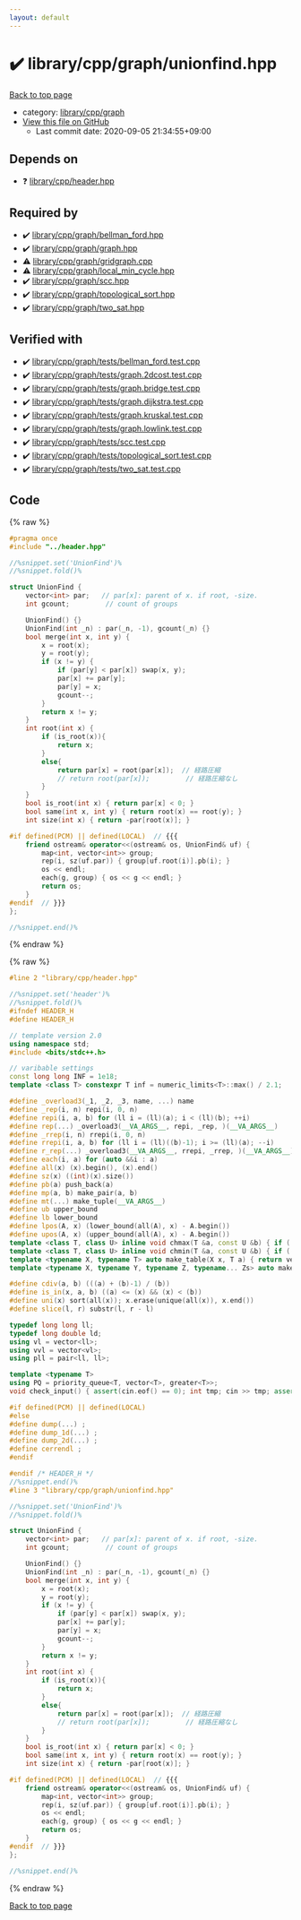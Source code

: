 ```yaml
---
layout: default
---
```


<!-- mathjax config similar to math.stackexchange -->
<script type="text/javascript" async
  src="https://cdnjs.cloudflare.com/ajax/libs/mathjax/2.7.5/MathJax.js?config=TeX-MML-AM_CHTML">
</script>
<script type="text/x-mathjax-config">
  MathJax.Hub.Config({
    TeX: { equationNumbers: { autoNumber: "AMS" }},
    tex2jax: {
      inlineMath: [ ['$','$'] ],
      processEscapes: true
    },
    "HTML-CSS": { matchFontHeight: false },
    displayAlign: "left",
    displayIndent: "2em"
  });
</script>

<script type="text/javascript" src="https://cdnjs.cloudflare.com/ajax/libs/jquery/3.4.1/jquery.min.js"></script>
<script src="https://cdn.jsdelivr.net/npm/jquery-balloon-js@1.1.2/jquery.balloon.min.js" integrity="sha256-ZEYs9VrgAeNuPvs15E39OsyOJaIkXEEt10fzxJ20+2I=" crossorigin="anonymous"></script>
<script type="text/javascript" src="../../../../assets/js/copy-button.js"></script>
<link rel="stylesheet" href="../../../../assets/css/copy-button.css" />


# :heavy_check_mark: library/cpp/graph/unionfind.hpp

<a href="../../../../index.html">Back to top page</a>

* category: <a href="../../../../index.html#df01edd2bf6d13defce1efe9440d670c">library/cpp/graph</a>
* <a href="{{ site.github.repository_url }}/blob/master/library/cpp/graph/unionfind.hpp">View this file on GitHub</a>
    - Last commit date: 2020-09-05 21:34:55+09:00




## Depends on

* :question: <a href="../header.hpp.html">library/cpp/header.hpp</a>


## Required by

* :heavy_check_mark: <a href="bellman_ford.hpp.html">library/cpp/graph/bellman_ford.hpp</a>
* :heavy_check_mark: <a href="graph.hpp.html">library/cpp/graph/graph.hpp</a>
* :warning: <a href="gridgraph.cpp.html">library/cpp/graph/gridgraph.cpp</a>
* :warning: <a href="local_min_cycle.hpp.html">library/cpp/graph/local_min_cycle.hpp</a>
* :heavy_check_mark: <a href="scc.hpp.html">library/cpp/graph/scc.hpp</a>
* :heavy_check_mark: <a href="topological_sort.hpp.html">library/cpp/graph/topological_sort.hpp</a>
* :heavy_check_mark: <a href="two_sat.hpp.html">library/cpp/graph/two_sat.hpp</a>


## Verified with

* :heavy_check_mark: <a href="../../../../verify/library/cpp/graph/tests/bellman_ford.test.cpp.html">library/cpp/graph/tests/bellman_ford.test.cpp</a>
* :heavy_check_mark: <a href="../../../../verify/library/cpp/graph/tests/graph.2dcost.test.cpp.html">library/cpp/graph/tests/graph.2dcost.test.cpp</a>
* :heavy_check_mark: <a href="../../../../verify/library/cpp/graph/tests/graph.bridge.test.cpp.html">library/cpp/graph/tests/graph.bridge.test.cpp</a>
* :heavy_check_mark: <a href="../../../../verify/library/cpp/graph/tests/graph.dijkstra.test.cpp.html">library/cpp/graph/tests/graph.dijkstra.test.cpp</a>
* :heavy_check_mark: <a href="../../../../verify/library/cpp/graph/tests/graph.kruskal.test.cpp.html">library/cpp/graph/tests/graph.kruskal.test.cpp</a>
* :heavy_check_mark: <a href="../../../../verify/library/cpp/graph/tests/graph.lowlink.test.cpp.html">library/cpp/graph/tests/graph.lowlink.test.cpp</a>
* :heavy_check_mark: <a href="../../../../verify/library/cpp/graph/tests/scc.test.cpp.html">library/cpp/graph/tests/scc.test.cpp</a>
* :heavy_check_mark: <a href="../../../../verify/library/cpp/graph/tests/topological_sort.test.cpp.html">library/cpp/graph/tests/topological_sort.test.cpp</a>
* :heavy_check_mark: <a href="../../../../verify/library/cpp/graph/tests/two_sat.test.cpp.html">library/cpp/graph/tests/two_sat.test.cpp</a>


## Code

<a id="unbundled"></a>
{% raw %}
```cpp
#pragma once
#include "../header.hpp"

//%snippet.set('UnionFind')%
//%snippet.fold()%

struct UnionFind {
    vector<int> par;   // par[x]: parent of x. if root, -size.
    int gcount;         // count of groups

    UnionFind() {}
    UnionFind(int _n) : par(_n, -1), gcount(_n) {}
    bool merge(int x, int y) { 
        x = root(x);
        y = root(y);
        if (x != y) {
            if (par[y] < par[x]) swap(x, y);
            par[x] += par[y];
            par[y] = x;
            gcount--;
        }
        return x != y;
    } 
    int root(int x) {
        if (is_root(x)){
            return x;
        }
        else{
            return par[x] = root(par[x]);  // 経路圧縮
            // return root(par[x]);         // 経路圧縮なし
        }
    }
    bool is_root(int x) { return par[x] < 0; }
    bool same(int x, int y) { return root(x) == root(y); }
    int size(int x) { return -par[root(x)]; }

#if defined(PCM) || defined(LOCAL)  // {{{
    friend ostream& operator<<(ostream& os, UnionFind& uf) {
        map<int, vector<int>> group;
        rep(i, sz(uf.par)) { group[uf.root(i)].pb(i); }
        os << endl;
        each(g, group) { os << g << endl; }
        return os;
    }
#endif  // }}}
};

//%snippet.end()%

```
{% endraw %}

<a id="bundled"></a>
{% raw %}
```cpp
#line 2 "library/cpp/header.hpp"

//%snippet.set('header')%
//%snippet.fold()%
#ifndef HEADER_H
#define HEADER_H

// template version 2.0
using namespace std;
#include <bits/stdc++.h>

// varibable settings
const long long INF = 1e18;
template <class T> constexpr T inf = numeric_limits<T>::max() / 2.1;

#define _overload3(_1, _2, _3, name, ...) name
#define _rep(i, n) repi(i, 0, n)
#define repi(i, a, b) for (ll i = (ll)(a); i < (ll)(b); ++i)
#define rep(...) _overload3(__VA_ARGS__, repi, _rep, )(__VA_ARGS__)
#define _rrep(i, n) rrepi(i, 0, n)
#define rrepi(i, a, b) for (ll i = (ll)((b)-1); i >= (ll)(a); --i)
#define r_rep(...) _overload3(__VA_ARGS__, rrepi, _rrep, )(__VA_ARGS__)
#define each(i, a) for (auto &&i : a)
#define all(x) (x).begin(), (x).end()
#define sz(x) ((int)(x).size())
#define pb(a) push_back(a)
#define mp(a, b) make_pair(a, b)
#define mt(...) make_tuple(__VA_ARGS__)
#define ub upper_bound
#define lb lower_bound
#define lpos(A, x) (lower_bound(all(A), x) - A.begin())
#define upos(A, x) (upper_bound(all(A), x) - A.begin())
template <class T, class U> inline void chmax(T &a, const U &b) { if ((a) < (b)) (a) = (b); }
template <class T, class U> inline void chmin(T &a, const U &b) { if ((a) > (b)) (a) = (b); }
template <typename X, typename T> auto make_table(X x, T a) { return vector<T>(x, a); }
template <typename X, typename Y, typename Z, typename... Zs> auto make_table(X x, Y y, Z z, Zs... zs) { auto cont = make_table(y, z, zs...); return vector<decltype(cont)>(x, cont); }

#define cdiv(a, b) (((a) + (b)-1) / (b))
#define is_in(x, a, b) ((a) <= (x) && (x) < (b))
#define uni(x) sort(all(x)); x.erase(unique(all(x)), x.end())
#define slice(l, r) substr(l, r - l)

typedef long long ll;
typedef long double ld;
using vl = vector<ll>;
using vvl = vector<vl>;
using pll = pair<ll, ll>;

template <typename T>
using PQ = priority_queue<T, vector<T>, greater<T>>;
void check_input() { assert(cin.eof() == 0); int tmp; cin >> tmp; assert(cin.eof() == 1); }

#if defined(PCM) || defined(LOCAL)
#else
#define dump(...) ;
#define dump_1d(...) ;
#define dump_2d(...) ;
#define cerrendl ;
#endif

#endif /* HEADER_H */
//%snippet.end()%
#line 3 "library/cpp/graph/unionfind.hpp"

//%snippet.set('UnionFind')%
//%snippet.fold()%

struct UnionFind {
    vector<int> par;   // par[x]: parent of x. if root, -size.
    int gcount;         // count of groups

    UnionFind() {}
    UnionFind(int _n) : par(_n, -1), gcount(_n) {}
    bool merge(int x, int y) { 
        x = root(x);
        y = root(y);
        if (x != y) {
            if (par[y] < par[x]) swap(x, y);
            par[x] += par[y];
            par[y] = x;
            gcount--;
        }
        return x != y;
    } 
    int root(int x) {
        if (is_root(x)){
            return x;
        }
        else{
            return par[x] = root(par[x]);  // 経路圧縮
            // return root(par[x]);         // 経路圧縮なし
        }
    }
    bool is_root(int x) { return par[x] < 0; }
    bool same(int x, int y) { return root(x) == root(y); }
    int size(int x) { return -par[root(x)]; }

#if defined(PCM) || defined(LOCAL)  // {{{
    friend ostream& operator<<(ostream& os, UnionFind& uf) {
        map<int, vector<int>> group;
        rep(i, sz(uf.par)) { group[uf.root(i)].pb(i); }
        os << endl;
        each(g, group) { os << g << endl; }
        return os;
    }
#endif  // }}}
};

//%snippet.end()%

```
{% endraw %}

<a href="../../../../index.html">Back to top page</a>

